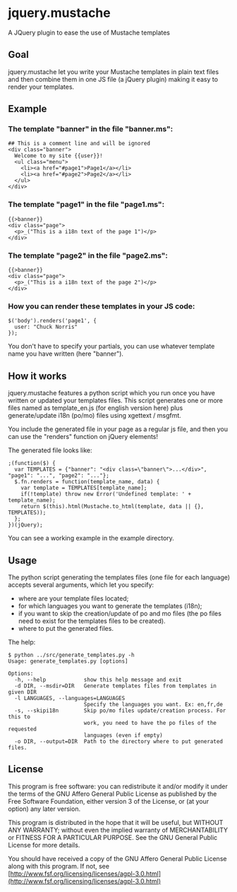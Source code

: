 # jquery.mustache
A JQuery plugin to ease the use of Mustache templates

## Goal

jquery.mustache let you write your Mustache templates in plain text files and
then combine them in one JS file (a jQuery plugin) making it easy to render your 
templates.


## Example

### The template "banner" in the file "banner.ms":
    ## This is a comment line and will be ignored
    <div class="banner">
      Welcome to my site {{user}}!
      <ul class="menu">
        <li><a href="#page1">Page1</a></li>
        <li><a href="#page2">Page2</a></li>
      </ul>
    </div>

### The template "page1" in the file "page1.ms":
    {{>banner}}
    <div class="page">
      <p>_("This is a i18n text of the page 1")</p>
    </div>

### The template "page2" in the file "page2.ms":
    {{>banner}}
    <div class="page">
      <p>_("This is a i18n text of the page 2")</p>
    </div>

### How you can render these templates in your JS code:
    $('body').renders('page1', {
      user: "Chuck Norris"
    });


You don't have to specify your partials, you can use whatever template
name you have written (here "banner").


## How it works
jquery.mustache features a python script which you run once you have written 
or updated your templates files. This script generates one or more files named
as template_en.js (for english version here) plus generate/update i18n (po/mo) 
files using xgettext / msgfmt.

You include the generated file in your page as a regular js file, and then you
can use the "renders" function on jQuery elements!

The generated file looks like:

    ;(function($) {
      var TEMPLATES = {"banner": "<div class=\"banner\">...</div>", "page1": "...", "page2": "..."};
      $.fn.renders = function(template_name, data) {
        var template = TEMPLATES[template_name];
        if(!template) throw new Error('Undefined template: ' + template_name);
        return $(this).html(Mustache.to_html(template, data || {}, TEMPLATES));
      };
    })(jQuery);

You can see a working example in the example directory.


## Usage
The python script generating the templates files (one file for each language) 
accepts several arguments, which let you specify:

  - where are your template files located;
  - for which languages you want to generate the templates (i18n);
  - if you want to skip the creation/update of po and mo files (the po files
    need to exist for the templates files to be created).
  - where to put the generated files.

The help:

    $ python ../src/generate_templates.py -h
    Usage: generate_templates.py [options]
    
    Options:
      -h, --help            show this help message and exit
      -d DIR, --msdir=DIR   Generate templates files from templates in given DIR
      -l LANGUAGES, --languages=LANGUAGES
                            Specify the languages you want. Ex: en,fr,de
      -s, --skipi18n        Skip po/mo files update/creation process. For this to
                            work, you need to have the po files of the requested
                            languages (even if empty)
      -o DIR, --output=DIR  Path to the directory where to put generated files.

    
## License

This program is free software: you can redistribute it and/or modify
it under the terms of the GNU Affero General Public License as published by
the Free Software Foundation, either version 3 of the License, or
(at your option) any later version.

This program is distributed in the hope that it will be useful,
but WITHOUT ANY WARRANTY; without even the implied warranty of
MERCHANTABILITY or FITNESS FOR A PARTICULAR PURPOSE.  See the
GNU General Public License for more details.

You should have received a copy of the GNU Affero General Public License
along with this program.  If not, see [http://www.fsf.org/licensing/licenses/agpl-3.0.html](http://www.fsf.org/licensing/licenses/agpl-3.0.html)

